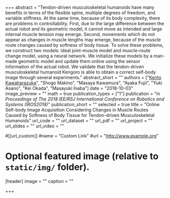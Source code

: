 +++
abstract = "Tendon-driven musculoskeletal humanoids have many benefits in terms of the flexible spine, multiple degrees of freedom, and variable stiffness. At the same time, because of its body complexity, there are problems in controllability. First, due to the large difference between the actual robot and its geometric model, it cannot move as intended and large internal muscle tension may emerge. Second, movements which do not appear as changes in muscle lengths may emerge, because of the muscle route changes caused by softness of body tissue. To solve these problems, we construct two models: ideal joint-muscle model and muscle-route change model, using a neural network. We initialize these models by a man-made geometric model and update them online using the sensor information of the actual robot. We validate that the tendon-driven musculoskeletal humanoid Kengoro is able to obtain a correct self-body image through several experiments."
abstract_short = ""
authors = ["<u>Kento Kawaharazuka</u>", "Shogo Makino", "Masaya Kawamura", "Ayaka Fujii", "Yuki Asano", "Kei Okada", "Masayuki Inaba"]
date = "2018-10-03"
image_preview = ""
math = true
publication_types = ["1"]
publication = "in *Proceedings of The 2018 IEE/RSJ International Conference on Robotics and Systems (IROS2018)*"
publication_short = ""
selected = true
title = "Online Self-body Image Acquisition Considering Changes in Muscle Routes Caused by Softness of Body Tissue for Tendon-driven Musculoskeletal Humanoids"
url_code = ""
url_dataset = ""
url_pdf = ""
url_project = ""
url_slides = ""
url_video = ""

#[[url_custom]]
#name = "Custom Link"
#url = "http://www.example.org"

# Optional featured image (relative to `static/img/` folder).
[header]
image = ""
caption = ""

+++
